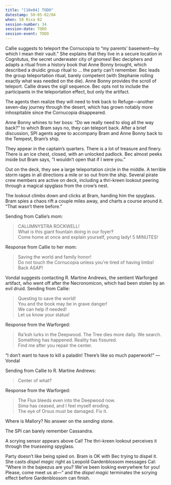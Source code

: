 ```yaml
---
title: "[10e04] TODO"
datestamp: 50-05-02/04
when: 50 Rixa 02
session-number: 34
session-date: TODO
session-event: TODO
---
```


Callie suggests to teleport the Cornucopia to “my parents’ basement—by which I mean their vault.” She explains that they live in a secure location in Cognitutus, the secret underwater city of gnomes! Bec deciphers and adapts a ritual from a history book that Anne Bonny brought, which described a druidic group ritual to … the party can’t remember. Bec leads the group teleportation ritual, barely competent (with Stephanie rolling exactly what was needed on the die). Anne Bonny provides the scroll of teleport. Callie draws the sigil sequence. Bec opts not to include the participants in the teleportation effect, but only the artifact.

The agents then realize they will need to trek back to Refuge—another seven-day journey through the desert, which has grown notably more inhospitable since the Cornucopia disappeared.

Anne Bonny whines to her boss: “Do we really need to slog all the way back?” to which Bram says no, they can teleport back. After a brief discussion, SPI agents agree to accompany Bram and Anne Bonny back to the Tempest, Bram’s ship.

They appear in the captain’s quarters. There is a lot of treasure and finery. There is an ice chest, closed, with an unlocked padlock. Bec almost peeks inside but Bram says, “I wouldn’t open that if I were you.”

Out on the deck, they see a large teleportation circle in the middle. A terrible storm rages in all directions a mile or so out from the ship. Several pirate crew members are active on deck, including a thri-kreen lookout peering through a magical spyglass from the crow’s nest.

The lookout climbs down and clicks at Bram, handing him the spyglass. Bram spies a chaos rift a couple miles away, and charts a course around it. “That wasn’t there before.”

Sending from Callie’s mom:

> CALUMNYSTRA ROCKWELL!  
> What is this giant fountain doing in our foyer‽  
> Come home at once and explain yourself, young lady! 5 MINUTES!  

Response from Callie to her mom:

> Saving the world and family honor!  
> Do not touch the Cornucopia unless you're tired of having limbs!  
> Back ASAP!

Vondal suggests contacting R. Martine Andrews, the sentient Warforged artifact, who went off after the Necronomicon, which had been stolen by an evil druid. Sending from Callie:

> Questing to save the world!  
> You and the book may be in grave danger!  
> We can help if needed!  
> Let us know your status!

Response from the Warforged:

> Ra'ksh lurks in the Deepwood. The Tree dies more daily. We search.  
> Something has happened. Reality has fissured.  
> Find me after you repair the center.

“I don’t want to have to kill a paladin! There’s like so much paperwork!” —Vondal

Sending from Callie to R. Martine Andrews:

> Center of what?

Response from the Warforged:

> The Flux bleeds even into the Deepwood now.  
> Sima has ceased, and I feel myself eroding.  
> The eye of Orsus must be damaged. Fix it.

Where is Mallory? No answer on the *sending* stone.

The SPI can barely remember Cassandra.

A scrying sensor appears above Cal! The thri-kreen lookout perceives it through the *trueseeing* spyglass.

Party doesn’t like being spied on. Bram is OK with Bec trying to dispel it. She casts *dispel magic* right as Leopold Gardenblossom messages Cal: “Where in the bajeezus are you? We’ve been looking everywhere for you! Please, come meet us at—” and the *dispel magic* terminates the scrying effect before Gardenblossom can finish.
